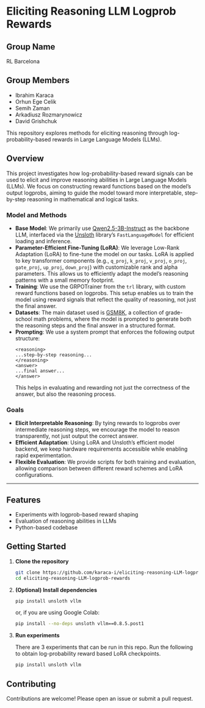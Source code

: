 # Eliciting Reasoning LLM Logprob Rewards

## Group Name

RL Barcelona

## Group Members

- Ibrahim Karaca
- Orhun Ege Celik
- Semih Zaman
- Arkadiusz Rozmarynowicz
- David Grishchuk

This repository explores methods for eliciting reasoning through log-probability-based rewards in Large Language Models (LLMs).

## Overview

This project investigates how log-probability-based reward signals can be used to elicit and improve reasoning abilities in Large Language Models (LLMs). We focus on constructing reward functions based on the model’s output logprobs, aiming to guide the model toward more interpretable, step-by-step reasoning in mathematical and logical tasks.

### Model and Methods

- **Base Model**: We primarily use [Qwen2.5-3B-Instruct](https://huggingface.co/Qwen/Qwen2.5-3B-Instruct) as the backbone LLM, interfaced via the [Unsloth](https://github.com/unslothai/unsloth) library’s `FastLanguageModel` for efficient loading and inference.
- **Parameter-Efficient Fine-Tuning (LoRA)**: We leverage Low-Rank Adaptation (LoRA) to fine-tune the model on our tasks. LoRA is applied to key transformer components (e.g., `q_proj`, `k_proj`, `v_proj`, `o_proj`, `gate_proj`, `up_proj`, `down_proj`) with customizable rank and alpha parameters. This allows us to efficiently adapt the model’s reasoning patterns with a small memory footprint.
- **Training**: We use the GRPOTrainer from the `trl` library, with custom reward functions based on logprobs. This setup enables us to train the model using reward signals that reflect the quality of reasoning, not just the final answer.
- **Datasets**: The main dataset used is [GSM8K](https://huggingface.co/datasets/openai/gsm8k), a collection of grade-school math problems, where the model is prompted to generate both the reasoning steps and the final answer in a structured format.
- **Prompting**: We use a system prompt that enforces the following output structure:
  ```
  <reasoning>
  ...step-by-step reasoning...
  </reasoning>
  <answer>
  ...final answer...
  </answer>
  ```
  This helps in evaluating and rewarding not just the correctness of the answer, but also the reasoning process.

### Goals

- **Elicit Interpretable Reasoning**: By tying rewards to logprobs over intermediate reasoning steps, we encourage the model to reason transparently, not just output the correct answer.
- **Efficient Adaptation**: Using LoRA and Unsloth’s efficient model backend, we keep hardware requirements accessible while enabling rapid experimentation.
- **Flexible Evaluation**: We provide scripts for both training and evaluation, allowing comparison between different reward schemes and LoRA configurations.

---

## Features

- Experiments with logprob-based reward shaping
- Evaluation of reasoning abilities in LLMs
- Python-based codebase

## Getting Started

1. **Clone the repository**
   ```bash
   git clone https://github.com/karaca-i/eliciting-reasoning-LLM-logprob-rewards.git
   cd eliciting-reasoning-LLM-logprob-rewards
   ```

2. **(Optional) Install dependencies**

   ```bash
   pip install unsloth vllm
   ```
   or, if you are using Google Colab:
   ```bash
   pip install --no-deps unsloth vllm==0.8.5.post1
   ```
3. **Run experiments**

    There are 3 experiments that can be run in this repo. Run the following to obtain log-probability reward based LoRA checkpoints.
    ```bash
    pip install unsloth vllm
    ```

## Contributing

Contributions are welcome! Please open an issue or submit a pull request.
